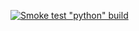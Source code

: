 [![Smoke test "python" build](https://github.com/devcontainers/images/actions/workflows/smoke-python.yaml/badge.svg?event=check_run)](https://github.com/devcontainers/images/actions/workflows/smoke-python.yaml)
